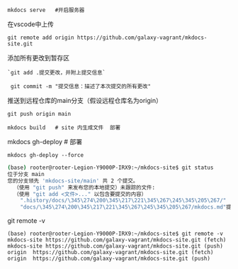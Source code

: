 `mkdocs serve   #开启服务器`

在vscode中上传

`git remote add origin https://github.com/galaxy-vagrant/mkdocs-site.git`

添加所有更改到暂存区

    `git add .提交更改，并附上提交信息`

   ` git commit -m "提交信息：描述了本次提交的所有更改"`

推送到远程仓库的main分支（假设远程仓库名为origin）

`git push origin main`

`mkdocs build   # site 内生成文件  部署`

mkdocs gh-deploy   # 部署

`mkdocs gh-deploy --force`

```bash
(base) rooter@rooter-Legion-Y9000P-IRX9:~/mkdocs-site$ git status
位于分支 main
您的分支领先 'mkdocs-site/main' 共 2 个提交。
  （使用 "git push" 来发布您的本地提交）未跟踪的文件:
  （使用 "git add <文件>..." 以包含要提交的内容）
	".history/docs/\345\274\200\345\217\221\345\267\245\345\205\267/"
	"docs/\345\274\200\345\217\221\345\267\245\345\205\267/mkdocs.md"提交为空，但是存在尚未跟踪的文件（使用 "git add" 建立跟踪）
```

git remote -v

```
(base) rooter@rooter-Legion-Y9000P-IRX9:~/mkdocs-site$ git remote -v
mkdocs-site	https://github.com/galaxy-vagrant/mkdocs-site.git (fetch)
mkdocs-site	https://github.com/galaxy-vagrant/mkdocs-site.git (push)
origin	https://github.com/galaxy-vagrant/mkdocs-site.git (fetch)
origin	https://github.com/galaxy-vagrant/mkdocs-site.git (push)
```
